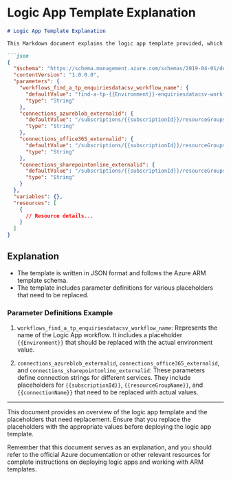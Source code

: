 # Logic App Template Explanation

```markdown
# Logic App Template Explanation

This Markdown document explains the logic app template provided, which contains placeholders denoted by `{{variable}}` that need to be replaced with the correct values.

```json
{
  "$schema": "https://schema.management.azure.com/schemas/2019-04-01/deploymentTemplate.json#",
  "contentVersion": "1.0.0.0",
  "parameters": {
    "workflows_find_a_tp_enquiriesdatacsv_workflow_name": {
      "defaultValue": "find-a-tp-{{Environment}}-enquiriesdatacsv-workflow",
      "type": "String"
    },
    "connections_azureblob_externalid": {
      "defaultValue": "/subscriptions/{{subscriptionId}}/resourceGroups/{{resourceGroupName}}/providers/Microsoft.Web/connections/{{connectionName}}",
      "type": "String"
    },
    "connections_office365_externalid": {
      "defaultValue": "/subscriptions/{{subscriptionId}}/resourceGroups/{{resourceGroupName}}/providers/Microsoft.Web/connections/{{connectionName}}",
      "type": "String"
    },
    "connections_sharepointonline_externalid": {
      "defaultValue": "/subscriptions/{{subscriptionId}}/resourceGroups/{{resourceGroupName}}/providers/Microsoft.Web/connections/{{connectionName}}",
      "type": "String"
    }
  },
  "variables": {},
  "resources": [
    {
      // Resource details...
    }
  ]
}
```

## Explanation

- The template is written in JSON format and follows the Azure ARM template schema.
- The template includes parameter definitions for various placeholders that need to be replaced.

### Parameter Definitions Example

1. `workflows_find_a_tp_enquiriesdatacsv_workflow_name`: Represents the name of the Logic App workflow. It includes a placeholder `{{Environment}}` that should be replaced with the actual environment value.

2. `connections_azureblob_externalid`, `connections_office365_externalid`, and `connections_sharepointonline_externalid`: These parameters define connection strings for different services. They include placeholders for `{{subscriptionId}}`, `{{resourceGroupName}}`, and `{{connectionName}}` that need to be replaced with actual values.

---

This document provides an overview of the logic app template and the placeholders that need replacement. Ensure that you replace the placeholders with the appropriate values before deploying the logic app template.

Remember that this document serves as an explanation, and you should refer to the official Azure documentation or other relevant resources for complete instructions on deploying logic apps and working with ARM templates.
```